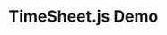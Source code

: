 # TimeSheet.js Demo
<html>
  <head></head>
    <body>
<div>
  <script src="https://cdnjs.cloudflare.com/ajax/libs/timesheet.js/1.0.0/timesheet.min.js"></script>
  <style>
    #timesheet {
      width: 100%;
      max-width: 800px;
      margin: 0 auto;
    }
  </style>
</div>

<div id="timesheet"></div>

<script>
  var data = [
    { start: '2024-04-01', end: '2024-04-04', label: 'Project A' },
    { start: '2024-04-02', end: '2024-04-05', label: 'Project B' },
    { start: '2024-04-05', end: '2024-04-07', label: 'Project C' },
    { start: '2024-04-10', end: '2024-04-15', label: 'Project D' }
    // Add more data as needed
  ];

  var ts = new TimeSheet('timesheet', data, {
    theme: 'default',
    round: false,
    showDates: true,
    labels: {
      off: 'Off',
      on: 'On'
    }
  });

  ts.draw();
</script>
</body>
</html>

